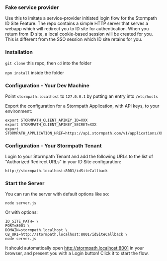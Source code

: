 ### Fake service provider

Use this to imitate a service-provider initiated login flow for the
Stormpath ID Site Feature.  The repo contains a simple HTTP server
that serves a webapp which will redirect you to ID site for authentication.
When you return from ID site, a local cookie-based session will be created
for you.  This is different from the SSO session which ID site retains
for you.

### Installation

`git clone` this repo, then `cd` into the folder

`npm install` inside the folder

### Configuration - Your Dev Machine

Point `stormpath.localhost` to `127.0.0.1` by putting an entry into `/etc/hosts`

Export the configuration for a Stormpath Application, with API keys, to your environment:

    export STORMPATH_CLIENT_APIKEY_ID=XXX
    export STORMPATH_CLIENT_APIKEY_SECRET=XXX
    export STORMPATH_APPLICATION_HREF=https://api.stormpath.com/v1/applications/XXX

### Configuration - Your Stormpath Tenant

Login to your Stormpath Tenant and add the following URLs to the list of
"Authorized Redirect URLs" in your ID Site configuration:

    http://stormpath.localhost:8001/idSiteCallback

### Start the Server

You can run the server with default options like so:

```
node server.js
```

Or with options:

```
ID_SITE_PATH= \
PORT=8001 \
DOMAIN=stormpath.localhost \
CB_URI=http://stormpath.localhost:8001/idSiteCallback \
node server.js
```

It should automatically open http://stormpath.localhost:8001 in your browser,
and present you with a Login button!  Click it to start the flow.


